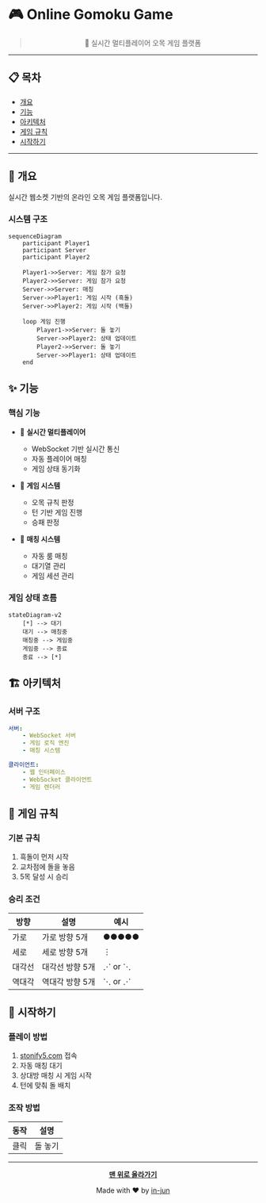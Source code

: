 # 🎮 Online Gomoku Game

<div align="center">

> 🎯 실시간 멀티플레이어 오목 게임 플랫폼

</div>

---

## 📋 목차

-   [개요](#-개요)
-   [기능](#-기능)
-   [아키텍처](#-아키텍처)
-   [게임 규칙](#-게임-규칙)
-   [시작하기](#-시작하기)

---

## 📖 개요

실시간 웹소켓 기반의 온라인 오목 게임 플랫폼입니다.

### 시스템 구조

```mermaid
sequenceDiagram
    participant Player1
    participant Server
    participant Player2

    Player1->>Server: 게임 참가 요청
    Player2->>Server: 게임 참가 요청
    Server->>Server: 매칭
    Server->>Player1: 게임 시작 (흑돌)
    Server->>Player2: 게임 시작 (백돌)

    loop 게임 진행
        Player1->>Server: 돌 놓기
        Server->>Player2: 상태 업데이트
        Player2->>Server: 돌 놓기
        Server->>Player1: 상태 업데이트
    end
```

## ✨ 기능

### 핵심 기능

-   🎲 **실시간 멀티플레이어**

    -   WebSocket 기반 실시간 통신
    -   자동 플레이어 매칭
    -   게임 상태 동기화

-   🎯 **게임 시스템**

    -   오목 규칙 판정
    -   턴 기반 게임 진행
    -   승패 판정

-   🔄 **매칭 시스템**
    -   자동 룸 매칭
    -   대기열 관리
    -   게임 세션 관리

### 게임 상태 흐름

```mermaid
stateDiagram-v2
    [*] --> 대기
    대기 --> 매칭중
    매칭중 --> 게임중
    게임중 --> 종료
    종료 --> [*]
```

## 🏗️ 아키텍처

### 서버 구조

```yaml
서버:
    - WebSocket 서버
    - 게임 로직 엔진
    - 매칭 시스템

클라이언트:
    - 웹 인터페이스
    - WebSocket 클라이언트
    - 게임 렌더러
```

## 🎯 게임 규칙

### 기본 규칙

1. 흑돌이 먼저 시작
2. 교차점에 돌을 놓음
3. 5목 달성 시 승리

### 승리 조건

| 방향   | 설명            | 예시   |
| ------ | --------------- | ------ |
| 가로   | 가로 방향 5개   | ●●●●●  |
| 세로   | 세로 방향 5개   | ⋮      |
| 대각선 | 대각선 방향 5개 | ⋰ or ⋱ |
| 역대각 | 역대각 방향 5개 | ⋱ or ⋰ |

## 🚀 시작하기

### 플레이 방법

1. [stonify5.com](https://stonify5.com) 접속
2. 자동 매칭 대기
3. 상대방 매칭 시 게임 시작
4. 턴에 맞춰 돌 배치

### 조작 방법

| 동작 | 설명    |
| ---- | ------- |
| 클릭 | 돌 놓기 |

---

<div align="center">

**[맨 위로 올라가기](#-online-gomoku-game)**

Made with ❤️ by [in-jun](https://github.com/in-jun)

</div>
